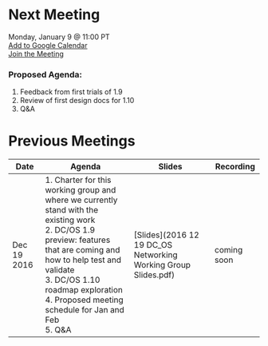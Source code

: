 # Next Meeting
Monday, January 9 @ 11:00 PT <br>
[Add to Google Calendar](https://calendar.google.com/calendar/event?action=TEMPLATE&tmeid=ZWV2MzBtbDUwMmlzY3JhZjQ2cHY2OG5samtfMjAxNzAxMDlUMTkwMDAwWiBtZXNvc3BoZXJlLmlvXzFpdTZxa2tybW5naGI2MW50ZnJwNWZjNDZvQGc&tmsrc=mesosphere.io_1iu6qkkrmnghb61ntfrp5fc46o%40group.calendar.google.com) <br>
[Join the Meeting]()
### Proposed Agenda:
1. Feedback from first trials of 1.9
2. Review of first design docs for 1.10
3. Q&A

# Previous Meetings

| Date | Agenda | Slides | Recording |
|------|--------|--------|-----------|
| Dec 19 2016 | 1. Charter for this working group and where we currently stand with the existing work <br> 2. DC/OS 1.9 preview: features that are coming and how to help test and validate <br> 3. DC/OS 1.10 roadmap exploration <br> 4. Proposed meeting schedule for Jan and Feb <br> 5. Q&A | [Slides](2016 12 19 DC_OS Networking Working Group Slides.pdf) | coming soon |
